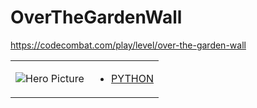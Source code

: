 # OverTheGardenWall 

https://codecombat.com/play/level/over-the-garden-wall
<table>
<tr>
<td>

![Hero Picture](hero.png?raw=true "Hero Picture")

</td>
<td>
<ul>
<li>

[PYTHON](OverTheGardenWall.py)

</li>
</td>
</tr>
<table>